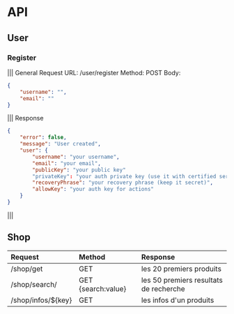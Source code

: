 # API



## User 

### Register

||| General Request
URL: /user/register
Method: POST
Body: 
```json
{
    "username": "",
    "email": ""
}
```
||| Response
```json
{
    "error": false,
    "message": "User created",
    "user": {
        "username": "your username",
        "email": "your email",
        "publicKey": "your public key"
        "privateKey": "your auth private key (use it with certified services)",
        "recoveryPhrase": "your recovery phrase (keep it secret)",
        "allowKey": "your auth key for actions"
    }
}
```
|||


## Shop
| Request | Method | Response |
| :------ | :----- | :------- |
| /shop/get | GET | les 20 premiers produits |
| /shop/search/ | GET {search:value} | les 50 premiers resultats de recherche |
| /shop/infos/${key} | GET | les infos d'un produits